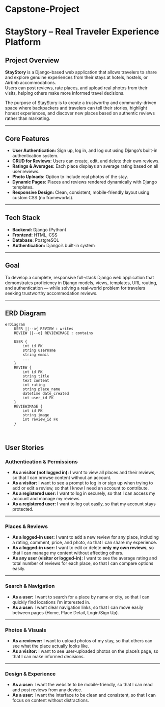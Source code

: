 # Capstone-Project

# StayStory – Real Traveler Experience Platform

## Project Overview
**StayStory** is a Django-based web application that allows travelers to share and explore genuine experiences from their stays at hotels, hostels, or Airbnb accommodations.  
Users can post reviews, rate places, and upload real photos from their visits, helping others make more informed travel decisions.  

The purpose of StayStory is to create a trustworthy and community-driven space where backpackers and travelers can tell their stories, highlight honest experiences, and discover new places based on authentic reviews rather than marketing.

---

## Core Features
- **User Authentication:** Sign up, log in, and log out using Django’s built-in authentication system.  
- **CRUD for Reviews:** Users can create, edit, and delete their own reviews.  
- **Ratings & Averages:** Each place displays an average rating based on all user reviews.  
- **Photo Uploads:** Option to include real photos of the stay.  
- **Dynamic Pages:** Places and reviews rendered dynamically with Django templates.  
- **Responsive Design:** Clean, consistent, mobile-friendly layout using custom CSS (no frameworks).  

---

## Tech Stack
- **Backend:** Django (Python)  
- **Frontend:** HTML, CSS  
- **Database:** PostgreSQL  
- **Authentication:** Django’s built-in system  

---

## Goal
To develop a complete, responsive full-stack Django web application that demonstrates proficiency in Django models, views, templates, URL routing, and authentication — while solving a real-world problem for travelers seeking trustworthy accommodation reviews.

---





## ERD Diagram



```mermaid
erDiagram
    USER ||--o{ REVIEW : writes
    REVIEW ||--o{ REVIEWIMAGE : contains

    USER {
        int id PK
        string username
        string email
        ...
    }
    REVIEW {
        int id PK
        string title
        text content
        int rating
        string place_name
        datetime date_created
        int user_id FK
    }
    REVIEWIMAGE {
        int id PK
        string image
        int review_id FK
    }



```````



## User Stories

### Authentication & Permissions
- **As a visitor (not logged in):** I want to view all places and their reviews, so that I can browse content without an account.
- **As a visitor:** I want to see a prompt to log in or sign up when trying to add or edit a review, so that I know I need an account to contribute.
- **As a registered user:** I want to log in securely, so that I can access my account and manage my reviews.
- **As a registered user:** I want to log out easily, so that my account stays protected.

---

### Places & Reviews
- **As a logged-in user:** I want to add a new review for any place, including a rating, comment, price, and photo, so that I can share my experience.
- **As a logged-in user:** I want to edit or delete **only my own reviews**, so that I can manage my content without affecting others.
- **As any user (visitor or logged-in):** I want to see the average rating and total number of reviews for each place, so that I can compare options easily.

---

### Search & Navigation
- **As a user:** I want to search for a place by name or city, so that I can quickly find locations I’m interested in.
- **As a user:** I want clear navigation links, so that I can move easily between pages (Home, Place Detail, Login/Sign Up).

---

### Photos & Visuals
- **As a reviewer:** I want to upload photos of my stay, so that others can see what the place actually looks like.
- **As a visitor:** I want to see user-uploaded photos on the place’s page, so that I can make informed decisions.

---

### Design & Experience
- **As a user:** I want the website to be mobile-friendly, so that I can read and post reviews from any device.
- **As a user:** I want the interface to be clean and consistent, so that I can focus on content without distractions.


